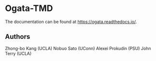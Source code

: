 # Ogata-TMD

The documentation can be found at https://ogata.readthedocs.io/.

## Authors

Zhong-bo Kang (UCLA)
Nobuo Sato (UConn)
Alexei Prokudin (PSU)
John Terry (UCLA)
